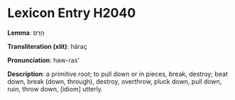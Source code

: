 # Lexicon Entry H2040

**Lemma**: הָרַס

**Transliteration (xlit)**: hâraç

**Pronunciation**: haw-ras'

**Description**:
a primitive root; to pull down or in pieces, break, destroy; beat down, break (down, through), destroy, overthrow, pluck down, pull down, ruin, throw down, [idiom] utterly.
